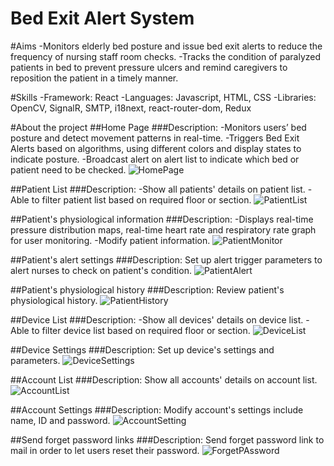 Bed Exit Alert System
===
#Aims
  -Monitors elderly bed posture and issue bed exit alerts to reduce the frequency of nursing staff room checks.
  -Tracks the condition of paralyzed patients in bed to prevent pressure ulcers and remind caregivers to reposition the patient in a timely manner.

#Skills
  -Framework: React
  -Languages: Javascript, HTML, CSS
  -Libraries: OpenCV, SignalR, SMTP, i18next, react-router-dom, Redux

#About the project
##Home Page
###Description: 
-Monitors users’ bed posture and detect movement patterns in real-time.
-Triggers Bed Exit Alerts based on algorithms, using different colors and display states to indicate posture.
-Broadcast alert on alert list to indicate which bed or patient need to be checked. 
![HomePage](https://github.com/user-attachments/assets/90c772cf-5ad1-4770-be08-9e991db63117)

##Patient List
###Description: 
-Show all patients' details on patient list.
-Able to filter patient list based on required floor or section.
![PatientList](https://github.com/user-attachments/assets/e2276ed1-f04c-40ed-90af-d1d17ebcc985)

##Patient's physiological information
###Description: 
-Displays real-time pressure distribution maps, real-time heart rate and respiratory rate graph for user monitoring.
-Modify patient information.
![PatientMonitor](https://github.com/user-attachments/assets/41551ba2-5ad1-47cc-900c-25ca36326378)

##Patient's alert settings
###Description: Set up alert trigger parameters to alert nurses to check on patient's condition.
![PatientAlert](https://github.com/user-attachments/assets/0c5c3bff-2400-4562-a602-7998b90fe3ea)

##Patient's physiological history
###Description: Review patient's physiological history.
![PatientHistory](https://github.com/user-attachments/assets/d6f3d2bc-cea0-488d-9f03-711d502f2900)

##Device List
###Description: 
-Show all devices' details on device list.
-Able to filter device list based on required floor or section.
![DeviceList](https://github.com/user-attachments/assets/161f81ec-b76b-4c26-a81f-57feb0489744)

##Device Settings
###Description: Set up device's settings and parameters.
![DeviceSettings](https://github.com/user-attachments/assets/8c7bb0c8-7968-45ea-8a63-431585e89122)

##Account List
###Description: Show all accounts' details on account list.
![AccountList](https://github.com/user-attachments/assets/77345592-5091-4ede-bbfd-4181978a4c26)

##Account Settings
###Description: Modify account's settings include name, ID and password.
![AccountSetting](https://github.com/user-attachments/assets/eb07e961-bb4e-430e-9ef9-1ec2f3ada492)

##Send forget password links
###Description: Send forget password link to mail in order to let users reset their password.
![ForgetPAssword](https://github.com/user-attachments/assets/131094d6-6212-4c4b-8cb1-e9d66e1a2b61)
